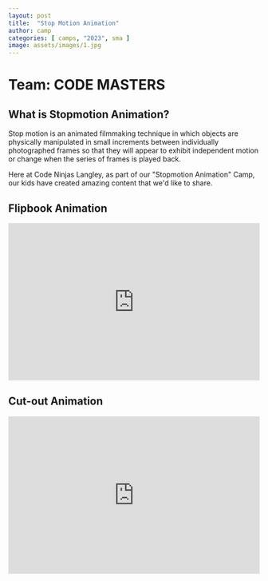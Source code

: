 ```yaml
---
layout: post
title:  "Stop Motion Animation"
author: camp
categories: [ camps, "2023", sma ]
image: assets/images/1.jpg
---
```

# Team: CODE MASTERS


## What is Stopmotion Animation?
Stop motion is an animated filmmaking technique in which objects are physically manipulated in small increments between individually photographed frames so that they will appear to exhibit independent motion or change when the series of frames is played back.

Here at Code Ninjas Langley, as part of our "Stopmotion Animation" Camp, our kids have created amazing content that we'd like to share.


## Flipbook Animation

<p><iframe style="width:100%;" height="315" src="https://www.youtube.com/embed/zCf7zbLrQlk?rel=0&amp;showinfo=0" frameborder="0" allowfullscreen></iframe></p>

## Cut-out Animation

<p><iframe style="width:100%;" height="315" src="https://www.youtube.com/embed/hu7UGaXw0EU?rel=0&amp;showinfo=0" frameborder="0" allowfullscreen></iframe></p>